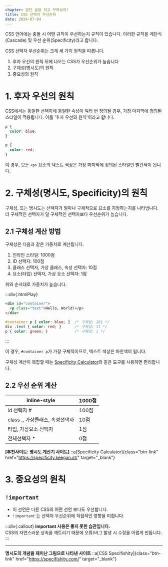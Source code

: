 ```yaml
---
chapter: 일단 글을 적고 꾸며보자!
title: CSS 선택자 우선순위
date: 2024-07-04
---
```


CSS 언어에는 충돌 시 어떤 규칙이 우선하는지 규칙이 있습니다. 이러한 규칙을 계단식(Cascade) 및 우선 순위(Specificity)라고 합니다.

CSS 선택자 우선순위는 크게 세 가지 원칙을 따릅니다.

1. 후자 우선의 원칙 뒤에 나오는 CSS가 우선순위가 높습니다
2. 구체성(명시도)의 원칙
3. 중요성의 원칙

# 1. 후자 우선의 원칙

CSS에서는 동일한 선택자에 동일한 속성이 여러 번 정의될 경우, 가장 마지막에 정의된 스타일이 적용됩니다. 이를 '후자 우선의 원칙'이라고 합니다.

```css
p {
  color: blue;
}

p {
  color: red;
}
```

이 경우, 모든 `<p>` 요소의 텍스트 색상은 가장 마지막에 정의된 스타일인 빨간색이 됩니다.

# 2. 구체성(명시도, Specificity)의 원칙

구체성, 또는 명시도는 선택자가 얼마나 구체적으로 요소를 지정하는지를 나타냅니다. 더 구체적인 선택자가 덜 구체적인 선택자보다 우선순위가 높습니다.

## 2.1 구체성 계산 방법

구체성은 다음과 같은 가중치로 계산됩니다.

1. 인라인 스타일: 1000점
2. ID 선택자: 100점
3. 클래스 선택자, 가상 클래스, 속성 선택자: 10점
4. 요소(타입) 선택자, 가상 요소 선택자: 1점

위와 순서대로 가중치가 높습니다.

:::div{.htmlPlay}

```html
<div id="container">
  <p class="text">Hello, World!</p>
</div>
```

```css
#container p { color: blue; }  /* 구체성: 101 */
div .text { color: red; }      /* 구체성: 11 */
p { color: green; }            /* 구체성: 1 */
```

:::

이 경우, `#container p`가 가장 구체적이므로, 텍스트 색상은 파란색이 됩니다.

구체성 계산이 복잡할 때는 [Specificity Calculator](https://specificity.keegan.st/)와 같은 도구를 사용하면 편리합니다.

## 2.2 우선 순위 계산

| inline-style                    | 1000점 |
| ------------------------------- | ------ |
| id 선택자 #                     | 100점  |
| class ., 가상클래스, 속성선택자 | 10점   |
| 타입, 가상요소 선택자           | 1점    |
| 전체선택자 \*                   | 0점    |

**[추천사이트: 명시도 계산기 사이트]**
::a[Specificity Calculator]{class="btn-link" href="https://specificity.keegan.st/" target="\_blank"}

# 3. 중요성의 원칙

## `!important`

- 이 선언은 다른 CSS의 어떤 선언 보다도 우선합니다.
- `!important` 는 선택자 우선순위에 직접적인 영향을 미칩니다.

:::div{.callout}
**important 사용은 좋지 못한 습관입니다.**  
CSS의 자연스러운 상속을 깨트리기 때문에 오류/버그 발생 시 수정을 어렵게 만듭니다.
:::

---

**명시도의 개념을 재미난 그림으로 나타낸 사이트**
::a[CSS Specifishity]{class="btn-link" href="https://specifishity.com/" target="\_blank"}
